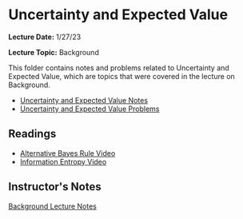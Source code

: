 # Uncertainty and Expected Value
**Lecture Date:** 1/27/23

**Lecture Topic:** Background

This folder contains notes and problems related to Uncertainty and Expected Value, which are topics that were covered in the lecture on Background.

- [Uncertainty and Expected Value Notes](https://github.com/nashita-b/cmsc320/tree/M1/Uncertainty/Notes)
- [Uncertainty and Expected Value Problems](https://github.com/nashita-b/cmsc320/tree/M1/Uncertainty/Problems)


## Readings
- [Alternative Bayes Rule Video](https://www.youtube.com/watch?v=R13BD8qKeTg)
- [Information Entropy Video](https://www.youtube.com/watch?v=2s3aJfRr9gE)

## Instructor's Notes
[Background Lecture Notes](https://docs.google.com/document/d/1J-WUlOeb6X3ZK7eON0yCaSeDXnh1qLIsbNFJ0EliV4A/edit)
